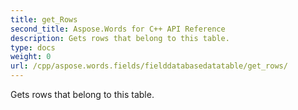 ```yaml
---
title: get_Rows
second_title: Aspose.Words for C++ API Reference
description: Gets rows that belong to this table. 
type: docs
weight: 0
url: /cpp/aspose.words.fields/fielddatabasedatatable/get_rows/
---
```


Gets rows that belong to this table. 

